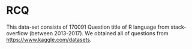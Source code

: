 # RCQ
This data-set consists of 170091 Question title of R language from stack-overflow (between 2013-2017). We obtained all of questions from https://www.kaggle.com/datasets.
